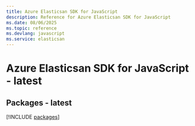 ```yaml
---
title: Azure Elasticsan SDK for JavaScript
description: Reference for Azure Elasticsan SDK for JavaScript
ms.date: 08/06/2025
ms.topic: reference
ms.devlang: javascript
ms.service: elasticsan
---
```

# Azure Elasticsan SDK for JavaScript - latest
## Packages - latest
[!INCLUDE [packages](elasticsan-index.md)]